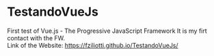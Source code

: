# TestandoVueJs
First test of Vue.js - The Progressive JavaScript Framework
It is my firt contact with the FW. <br>
Link of the Website: https://fziliotti.github.io/TestandoVueJs/
